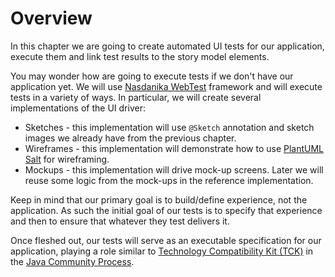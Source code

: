 # Overview

In this chapter we are going to create automated UI tests for our application, execute them and link test results to the story model elements.
 
You may wonder how are going to execute tests if we don't have our application yet. We will use [Nasdanika WebTest](https://github.com/Nasdanika/server/wiki/webtest) framework and will execute tests in a variety of ways. In particular, we will create several implementations of the UI driver:

* Sketches - this implementation will use ``@Sketch`` annotation and sketch images we already have from the previous chapter.
* Wireframes - this implementation will demonstrate how to use [PlantUML Salt](http://plantuml.com/salt.html) for wireframing.
* Mockups - this implementation will drive mock-up screens. Later we will reuse some logic from the mock-ups in the reference implementation.

Keep in mind that our primary goal is to build/define experience, not the application. As such the initial goal of our
tests is to specify that experience and then to ensure that whatever they test delivers it. 

Once fleshed out, our tests will serve as an executable specification for our application, playing a role similar to [Technology Compatibility Kit (TCK)](https://en.wikipedia.org/wiki/Technology_Compatibility_Kit) in the [Java Community Process](https://en.wikipedia.org/wiki/Java_Community_Process).
